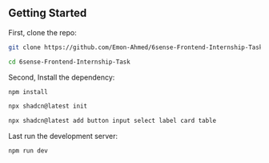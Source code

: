 ## Getting Started

First, clone the repo:

```bash
git clone https://github.com/Emon-Ahmed/6sense-Frontend-Internship-Task
```

```bash
cd 6sense-Frontend-Internship-Task
```

Second, Install the dependency:

```bash
npm install
```

```bash
npx shadcn@latest init
```

```bash
npx shadcn@latest add button input select label card table
```

Last run the development server:

```bash
npm run dev
```
